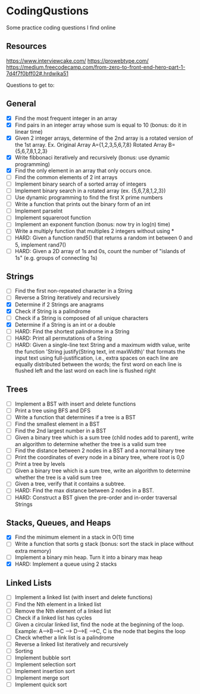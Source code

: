 # CodingQustions

Some practice coding questions I find online

## Resources
https://www.interviewcake.com/
https://prowebtype.com/
https://medium.freecodecamp.com/from-zero-to-front-end-hero-part-1-7d4f7f0bff02#.hrdwika51

Questions to get to:

## General
- [x] Find the most frequent integer in an array
- [x] Find pairs in an integer array whose sum is equal to 10 (bonus: do it in linear time)
- [x] Given 2 integer arrays, determine of the 2nd array is a rotated version of the 1st array. Ex. Original Array A={1,2,3,5,6,7,8} Rotated Array B={5,6,7,8,1,2,3}
- [x] Write fibbonaci iteratively and recursively (bonus: use dynamic programming)
- [x] Find the only element in an array that only occurs once.
- [ ] Find the common elements of 2 int arrays
- [ ] Implement binary search of a sorted array of integers
- [ ] Implement binary search in a rotated array (ex. {5,6,7,8,1,2,3})
- [ ] Use dynamic programming to find the first X prime numbers
- [ ] Write a function that prints out the binary form of an int
- [ ] Implement parseInt
- [ ] Implement squareroot function
- [ ] Implement an exponent function (bonus: now try in log(n) time)
- [ ] Write a multiply function that multiples 2 integers without using *
- [ ] HARD: Given a function rand5() that returns a random int between 0 and 5, implement rand7()
- [ ] HARD: Given a 2D array of 1s and 0s, count the number of "islands of 1s" (e.g. groups of connecting 1s)

## Strings
- [ ] Find the first non-repeated character in a String
- [ ] Reverse a String iteratively and recursively
- [x] Determine if 2 Strings are anagrams
- [x] Check if String is a palindrome
- [ ] Check if a String is composed of all unique characters
- [x] Determine if a String is an int or a double
- [ ] HARD: Find the shortest palindrome in a String
- [ ] HARD: Print all permutations of a String
- [ ] HARD: Given a single-line text String and a maximum width value, write the function 'String justify(String text, int maxWidth)' that formats the input text using full-justification, i.e., extra spaces on each line are equally distributed between the words; the first word on each line is flushed left and the last word on each line is flushed right

## Trees
- [ ] Implement a BST with insert and delete functions
- [ ] Print a tree using BFS and DFS
- [ ] Write a function that determines if a tree is a BST
- [ ] Find the smallest element in a BST
- [ ] Find the 2nd largest number in a BST
- [ ] Given a binary tree which is a sum tree (child nodes add to parent), write an algorithm to determine whether the tree is a valid sum tree
- [ ] Find the distance between 2 nodes in a BST and a normal binary tree
- [ ] Print the coordinates of every node in a binary tree, where root is 0,0
- [ ] Print a tree by levels
- [ ] Given a binary tree which is a sum tree, write an algorithm to determine whether the tree is a valid sum tree
- [ ] Given a tree, verify that it contains a subtree.
- [ ] HARD: Find the max distance between 2 nodes in a BST.
- [ ] HARD: Construct a BST given the pre-order and in-order traversal Strings

## Stacks, Queues, and Heaps
- [x] Find the minimum element in a stack in O(1) time
- [ ] Write a function that sorts g stack (bonus: sort the stack in place without extra memory)
- [ ] Implement a binary min heap. Turn it into a binary max heap
- [x] HARD: Implement a queue using 2 stacks

## Linked Lists
- [ ] Implement a linked list (with insert and delete functions)
- [ ] Find the Nth element in a linked list
- [ ] Remove the Nth element of a linked list
- [ ] Check if a linked list has cycles
- [ ] Given a circular linked list, find the node at the beginning of the loop. Example: A-->B-->C --> D-->E -->C, C is the node that begins the loop
- [ ] Check whether a link list is a palindrome
- [ ] Reverse a linked list iteratively and recursively
- [ ] Sorting
- [ ] Implement bubble sort
- [ ] Implement selection sort
- [ ] Implement insertion sort
- [ ] Implement merge sort
- [ ] Implement quick sort
